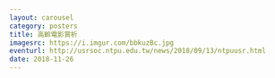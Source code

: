 ```yaml
---
layout: carousel
category: posters
title: 高齡電影賞析
imagesrc: https://i.imgur.com/bbkuzBc.jpg
eventurl: http://usrsoc.ntpu.edu.tw/news/2018/09/13/ntpuusr.html
date: 2018-11-26
---
```


